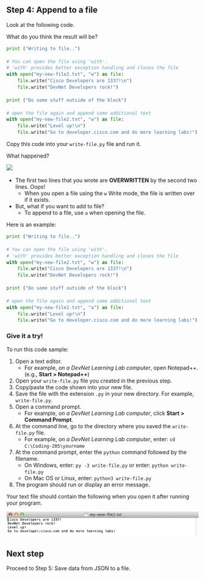 ## Step 4: Append to a file
Look at the following code.

What do you think the result will be?

```python
print ("Writing to file..")

# You can open the file using 'with'.
# 'with' provides better exception handling and closes the file
with open("my-new-file2.txt", "w") as file:
    file.write("Cisco Developers are 1337!\n")
    file.write("DevNet Developers rock!")

print ("Do some stuff outside of the block")

# open the file again and append some additional text
with open("my-new-file2.txt", "w") as file:
    file.write("Level up!\n")
    file.write("Go to developer.cisco.com and do more learning labs!")

```
Copy this code into your `write-file.py` file and run it.

What happened?

![](/posts/files/coding-205-writing-file-ga/assets/images/step4a-results.jpg)

* The first two lines that you wrote are **OVERWRITTEN** by the second two lines. Oops!
    * When you open a file using the `w` Write mode, the file is written over if it exists.
* But, what if you want to add to file?
    * To append to a file, use `a` when opening the file.

Here is an example:

```python
print ("Writing to file..")

# You can open the file using 'with'.
# 'with' provides better exception handling and closes the file
with open("my-new-file2.txt", "w") as file:
    file.write("Cisco Developers are 1337!\n")
    file.write("DevNet Developers rock!")

print ("Do some stuff outside of the block")

# open the file again and append some additional text
with open("my-new-file2.txt", "a") as file:
    file.write("Level up!\n")
    file.write("Go to developer.cisco.com and do more learning labs!")
```

### Give it a try!

To run this code sample:
1. Open a text editor.
    * For example, *on a DevNet Learning Lab computer*, open Notepad++. (e.g., **Start > Notepad++**)
3. Open your `write-file.py` file you created in the previous step.
6. Copy/paste the code shown into your new file.
7. Save the file with the extension `.py` in your new directory. For example, `write-file.py`.
8. Open a command prompt.
    * For example, *on a DevNet Learning Lab computer*, click **Start > Command Prompt**.
9. At the command line, go to the directory where you saved the `write-file.py` file.
    * For example, *on a DevNet Learning Lab computer*, enter: `cd C:\Coding-205\yourname`
10. At the command prompt, enter the `python` command followed by the filename.
    * On Windows, enter: `py -3 write-file.py` or enter: `python write-file.py`
    * On Mac OS or Linux, enter: `python3 write-file.py`
11. The program should run or display an error message.

Your text file should contain the following when you open it after running your program.

![](assets/images/step4-results.jpg)

## Next step

Proceed to Step 5: Save data from JSON to a file.
